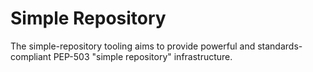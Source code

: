 # Simple Repository

The simple-repository tooling aims to provide powerful and standards-compliant PEP-503 "simple repository" infrastructure.
